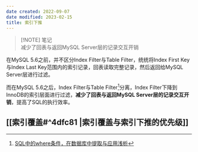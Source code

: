 ```yaml
---
date created: 2022-09-07
date modified: 2023-02-15
title: 索引下推
---
```

> [!NOTE] 笔记  
>  减少了回表与返回MySQL Server层的记录交互开销

在MySQL 5.6之前，并不区分Index Filter与Table Filter，统统将Index First Key与Index Last Key范围内的索引记录，回表读取完整记录，然后返回给MySQL Server层进行过滤。

而在MySQL 5.6之后，Index Filter与Table Filter[^1]分离，Index Filter下降到InnoDB的索引层面进行过滤，**减少了回表与返回MySQL Server层的记录交互开销**，提高了SQL的执行效率。

## [[索引覆盖#^4dfc81 |索引覆盖与索引下推的优先级]]

[^1]: [SQL中的where条件，在数据库中提取与应用浅析](https://www.jianshu.com/p/89ec04641e72)
